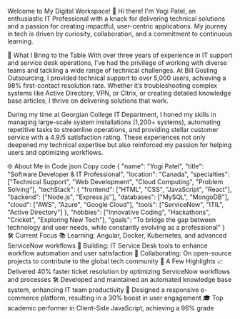 
Welcome to My Digital Workspace! 🚀
Hi there! I'm Yogi Patel, an enthusiastic IT Professional with a knack for delivering technical solutions and a passion for creating impactful, user-centric applications. My journey in tech is driven by curiosity, collaboration, and a commitment to continuous learning.

🌟 What I Bring to the Table
With over three years of experience in IT support and service desk operations, I’ve had the privilege of working with diverse teams and tackling a wide range of technical challenges. At Bill Gosling Outsourcing, I provided technical support to over 5,000 users, achieving a 98% first-contact resolution rate. Whether it’s troubleshooting complex systems like Active Directory, VPN, or Citrix, or creating detailed knowledge base articles, I thrive on delivering solutions that work.

During my time at Georgian College IT Department, I honed my skills in managing large-scale system installations (1,200+ systems), automating repetitive tasks to streamline operations, and providing stellar customer service with a 4.9/5 satisfaction rating. These experiences not only deepened my technical expertise but also reinforced my passion for helping users and optimizing workflows.

🌐 About Me in Code
json
Copy code
{
   "name": "Yogi Patel",
   "title": "Software Developer & IT Professional",
   "location": "Canada",
   "specialties": ["Technical Support", "Web Development", "Cloud Computing", "Problem Solving"],
   "techStack": {
      "frontend": ["HTML", "CSS", "JavaScript", "React"],
      "backend": ["Node.js", "Express.js"],
      "databases": ["MySQL", "MongoDB"],
      "cloud": ["AWS", "Azure", "Google Cloud"],
      "tools": ["ServiceNow", "ITIL", "Active Directory"]
   },
   "hobbies": ["Innovative Coding", "Hackathons", "Cricket", "Exploring New Tech"],
   "goals": "To bridge the gap between technology and user needs, while constantly evolving as a professional"
}
🛠️ Current Focus
📚 Learning: Angular, Docker, Kubernetes, and advanced ServiceNow workflows
🔨 Building: IT Service Desk tools to enhance workflow automation and user satisfaction
🤝 Collaborating: On open-source projects to contribute to the global tech community
🏅 A Few Highlights
📈 Delivered 40% faster ticket resolution by optimizing ServiceNow workflows and processes
🛠️ Developed and maintained an automated knowledge base system, enhancing IT team productivity
🌟 Designed a responsive e-commerce platform, resulting in a 30% boost in user engagement
🎓 Top academic performer in Client-Side JavaScript, achieving a 96% grade
